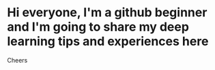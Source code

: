 # Hi everyone, I'm a github beginner and I'm going to share my deep learning tips and experiences here
Cheers

